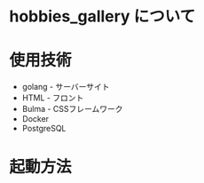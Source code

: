 # hobbies_gallery について


# 使用技術
* golang - サーバーサイト
* HTML - フロント
* Bulma - CSSフレームワーク
* Docker
* PostgreSQL

# 起動方法